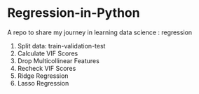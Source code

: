 # Regression-in-Python
A repo to share my journey in learning data science : regression

1. Split data: train-validation-test
2. Calculate VIF Scores
3. Drop Multicollinear Features
4. Recheck VIF Scores
5. Ridge Regression
6. Lasso Regression
